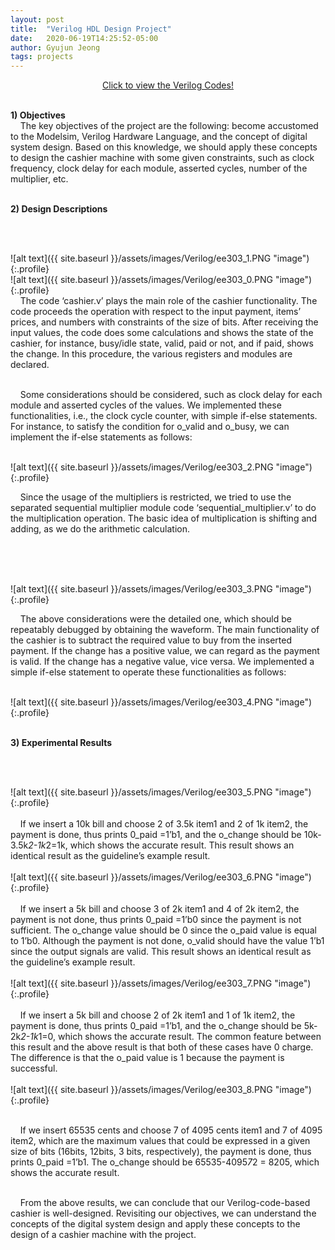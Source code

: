 ```yaml
---
layout: post
title:  "Verilog HDL Design Project"
date:   2020-06-19T14:25:52-05:00
author: Gyujun Jeong
tags: projects
---
```

  
<center><a href="https://github.com/gyulab/gyulab.github.io/tree/master/_posts/code/EE303_Verilog" target="_blank">Click to view the Verilog Codes!</a></center>
<br>


<b>1) Objectives</b><br>
&nbsp;&nbsp;&nbsp;&nbsp;The key objectives of the project are the following: become accustomed to the Modelsim, Verilog Hardware Language, and the concept of digital system design. Based on this knowledge, we should apply these concepts to design the cashier machine with some given constraints, such as clock frequency, clock delay for each module, asserted cycles, number of the multiplier, etc.<br><br>

<b>2) Design Descriptions</b><br>

<script src="https://gist.github.com/gyulab/d6f3a54acbdfd3ceea78ce941cd189f3.js"></script>
<br><br>


![alt text]({{ site.baseurl }}/assets/images/Verilog/ee303_1.PNG "image"){:.profile}<br>
![alt text]({{ site.baseurl }}/assets/images/Verilog/ee303_0.PNG "image"){:.profile}
<br>
&nbsp;&nbsp;&nbsp;&nbsp;The code ‘cashier.v’ plays the main role of the cashier functionality. The code proceeds the operation with respect to the input payment, items’ prices, and numbers with constraints of the size of bits. After receiving the input values, the code does some calculations and shows the state of the cashier, for instance, busy/idle state, valid, paid or not, and if paid, shows the change. In this procedure, the various registers and modules are declared.<br><br>

&nbsp;&nbsp;&nbsp;&nbsp;Some considerations should be considered, such as clock delay for each module and asserted cycles of the values. We implemented these functionalities, i.e., the clock cycle counter, with simple if-else statements. For instance, to satisfy the condition for o_valid and o_busy, we can implement the if-else statements as follows:<br><br>
  
![alt text]({{ site.baseurl }}/assets/images/Verilog/ee303_2.PNG "image"){:.profile}<br>

&nbsp;&nbsp;&nbsp;&nbsp;Since the usage of the multipliers is restricted, we tried to use the separated sequential multiplier module code ‘sequential_multiplier.v’ to do the multiplication operation. The basic idea of multiplication is shifting and adding, as we do the arithmetic calculation.<br><br>


<script src="https://gist.github.com/gyulab/a44fde73abd1b8d2cf4d23814c9349c6.js"></script>
<br><br>


![alt text]({{ site.baseurl }}/assets/images/Verilog/ee303_3.PNG "image"){:.profile}<br>


&nbsp;&nbsp;&nbsp;&nbsp;The above considerations were the detailed one, which should be repeatably debugged by obtaining the waveform. The main functionality of the cashier is to subtract the required value to buy from the inserted payment. If the change has a positive value, we can regard as the payment is valid. If the change has a negative value, vice versa. We implemented a simple if-else statement to operate these functionalities as follows:<br><br>


![alt text]({{ site.baseurl }}/assets/images/Verilog/ee303_4.PNG "image"){:.profile}<br><br>


<b>3) Experimental Results</b><br>
<script src="https://gist.github.com/gyulab/49d8505a4f7792011a454c1c84d2c3fa.js"></script>

<br>
<br>

![alt text]({{ site.baseurl }}/assets/images/Verilog/ee303_5.PNG "image"){:.profile}<br><br>
&nbsp;&nbsp;&nbsp;&nbsp;If we insert a 10k bill and choose 2 of 3.5k item1 and 2 of 1k item2, the payment is done, thus prints 0_paid =1’b1, and the o_change should be 10k-3.5k*2-1k*2=1k, which shows the accurate result. This result shows an identical result as the guideline’s example result.<br><br>
![alt text]({{ site.baseurl }}/assets/images/Verilog/ee303_6.PNG "image"){:.profile}<br><br>
&nbsp;&nbsp;&nbsp;&nbsp;If we insert a 5k bill and choose 3 of 2k item1 and 4 of 2k item2, the payment is not done, thus prints 0_paid =1’b0 since the payment is not sufficient. The o_change value should be 0 since the o_paid value is equal to 1’b0. Although the payment is not done, o_valid should have the value 1’b1 since the output signals are valid. This result shows an identical result as the guideline’s example result.<br><br>
![alt text]({{ site.baseurl }}/assets/images/Verilog/ee303_7.PNG "image"){:.profile}<br><br>
&nbsp;&nbsp;&nbsp;&nbsp;If we insert a 5k bill and choose 2 of 2k item1 and 1 of 1k item2, the payment is done, thus prints 0_paid =1’b1, and the o_change should be 5k-2k*2-1k*1=0, which shows the accurate result. The common feature between this result and the above result is that both of these cases have 0 charge. The difference is that the o_paid value is 1 because the payment is successful.<br><br>
![alt text]({{ site.baseurl }}/assets/images/Verilog/ee303_8.PNG "image"){:.profile}<br><br>

&nbsp;&nbsp;&nbsp;&nbsp;If we insert 65535 cents and choose 7 of 4095 cents item1 and 7 of 4095 item2, which are the maximum values that could be expressed in a given size of bits (16bits, 12bits, 3 bits, respectively), the payment is done, thus prints 0_paid =1’b1. The o_change should be 65535-4095*7*2 = 8205, which shows the accurate result.<br><br>

&nbsp;&nbsp;&nbsp;&nbsp;From the above results, we can conclude that our Verilog-code-based cashier is well-designed. Revisiting our objectives, we can understand the concepts of the digital system design and apply these concepts to the design of a cashier machine with the project.<br><br>
